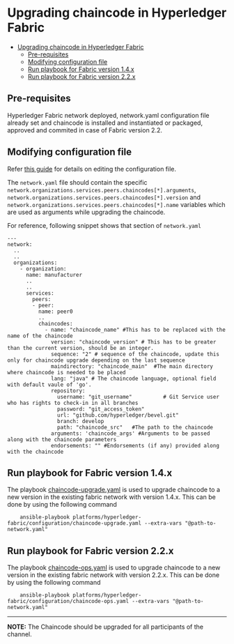 [//]: # (##############################################################################################)
[//]: # (Copyright Accenture. All Rights Reserved.)
[//]: # (SPDX-License-Identifier: Apache-2.0)
[//]: # (##############################################################################################)

<a name = "upgrading-chaincode"></a>
# Upgrading chaincode in Hyperledger Fabric

- [Upgrading chaincode in Hyperledger Fabric](#upgrading-chaincode-in-hyperledger-fabric)
  - [Pre-requisites](#pre-requisites)
  - [Modifying configuration file](#modifying-configuration-file)
  - [Run playbook for Fabric version 1.4.x](#run-playbook-for-fabric-version-14x)
  - [Run playbook for Fabric version 2.2.x](#run-playbook-for-fabric-version-22x)

<a name = "pre_req"></a>
## Pre-requisites
Hyperledger Fabric network deployed, network.yaml configuration file already set and chaincode is installed and instantiated or packaged, approved and commited in case of Fabric version 2.2.

<a name = "create_config_file"></a>
## Modifying configuration file

Refer [this guide](./fabric_networkyaml.md) for details on editing the configuration file.

The `network.yaml` file should contain the specific `network.organizations.services.peers.chaincodes[*].arguments`, `network.organizations.services.peers.chaincodes[*].version` and `network.organizations.services.peers.chaincodes[*].name` variables which are used as arguments while upgrading the chaincode.

For reference, following snippet shows that section of `network.yaml`

```
---
network:
  ..
  ..
  organizations:
    - organization:
      name: manufacturer
      ..
      .. 
      services:
        peers:
        - peer:
          name: peer0          
          ..
          chaincodes:
            - name: "chaincode_name" #This has to be replaced with the name of the chaincode
              version: "chaincode_version" # This has to be greater than the current version, should be an integer.
              sequence: "2" # sequence of the chaincode, update this only for chaincode upgrade depending on the last sequence
              maindirectory: "chaincode_main"  #The main directory where chaincode is needed to be placed
              lang: "java" # The chaincode language, optional field with default vaule of 'go'.
              repository:
                username: "git_username"          # Git Service user who has rights to check-in in all branches
                password: "git_access_token"
                url: "github.com/hyperledger/bevel.git"
                branch: develop
                path: "chaincode_src"   #The path to the chaincode 
              arguments: 'chaincode_args' #Arguments to be passed along with the chaincode parameters
              endorsements: "" #Endorsements (if any) provided along with the chaincode
```

<a name = "run_network"></a>
## Run playbook for Fabric version 1.4.x

The playbook [chaincode-upgrade.yaml](https://github.com/hyperledger/bevel/tree/main/platforms/hyperledger-fabric/configuration/chaincode-upgrade.yaml) is used to upgrade chaincode to a new version in the existing fabric network with version 1.4.x.
This can be done by using the following command

```
    ansible-playbook platforms/hyperledger-fabric/configuration/chaincode-upgrade.yaml --extra-vars "@path-to-network.yaml"
```

## Run playbook for Fabric version 2.2.x

The playbook [chaincode-ops.yaml](https://github.com/hyperledger/bevel/tree/main/platforms/hyperledger-fabric/configuration/chaincode-ops.yaml) is used to upgrade chaincode to a new version in the existing fabric network with version 2.2.x.
This can be done by using the following command

```
    ansible-playbook platforms/hyperledger-fabric/configuration/chaincode-ops.yaml --extra-vars "@path-to-network.yaml"
```

---
**NOTE:** The Chaincode should be upgraded for all participants of the channel.